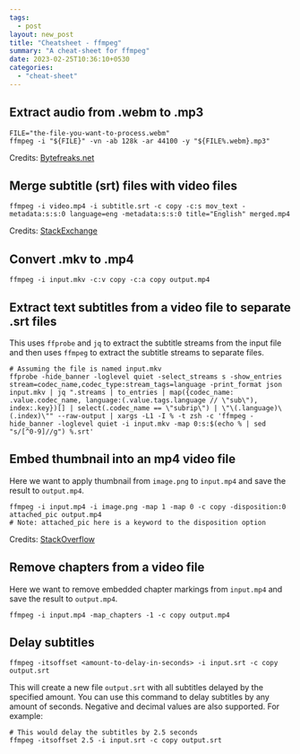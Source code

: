 ```yaml
---
tags:
  - post
layout: new_post
title: "Cheatsheet - ffmpeg"
summary: "A cheat-sheet for ffmpeg"
date: 2023-02-25T10:36:10+0530
categories:
  - "cheat-sheet"
---
```


## Extract audio from .webm to .mp3

```shell
FILE="the-file-you-want-to-process.webm"
ffmpeg -i "${FILE}" -vn -ab 128k -ar 44100 -y "${FILE%.webm}.mp3"
```

Credits: [Bytefreaks.net](https://bytefreaks.net/gnulinux/bash/ffmpeg-extract-audio-from-webm-to-mp3)

## Merge subtitle (srt) files with video files
```shell
ffmpeg -i video.mp4 -i subtitle.srt -c copy -c:s mov_text -metadata:s:s:0 language=eng -metadata:s:s:0 title="English" merged.mp4
```

Credits: [StackExchange](https://superuser.com/a/520555)

## Convert .mkv to .mp4

```shell
ffmpeg -i input.mkv -c:v copy -c:a copy output.mp4
```

## Extract text subtitles from a video file to separate .srt files

This uses `ffprobe` and `jq` to extract the subtitle streams from the input file and then uses `ffmpeg` to extract the subtitle streams to separate files.

```shell
# Assuming the file is named input.mkv
ffprobe -hide_banner -loglevel quiet -select_streams s -show_entries stream=codec_name,codec_type:stream_tags=language -print_format json input.mkv | jq ".streams | to_entries | map({codec_name: .value.codec_name, language:(.value.tags.language // \"sub\"), index:.key})[] | select(.codec_name == \"subrip\") | \"\(.language)\(.index)\"" --raw-output | xargs -L1 -I % -t zsh -c 'ffmpeg -hide_banner -loglevel quiet -i input.mkv -map 0:s:$(echo % | sed "s/[^0-9]//g") %.srt'
```

## Embed thumbnail into an mp4 video file

Here we want to apply thumbnail from `image.png` to `input.mp4` and save the result to `output.mp4`.

```shell
ffmpeg -i input.mp4 -i image.png -map 1 -map 0 -c copy -disposition:0 attached_pic output.mp4
# Note: attached_pic here is a keyword to the disposition option
```

Credits: [StackOverflow](https://stackoverflow.com/a/54719926/4717436)

## Remove chapters from a video file

Here we want to remove embedded chapter markings from `input.mp4` and save the result to `output.mp4`.

```shell
ffmpeg -i input.mp4 -map_chapters -1 -c copy output.mp4
```

## Delay subtitles

```shell
ffmpeg -itsoffset <amount-to-delay-in-seconds> -i input.srt -c copy output.srt
```

This will create a new file `output.srt` with all subtitles delayed by the specified amount. You can use this command to delay subtitles by any amount of seconds. Negative and decimal values are also supported. For example:

```shell
# This would delay the subtitles by 2.5 seconds
ffmpeg -itsoffset 2.5 -i input.srt -c copy output.srt
```
